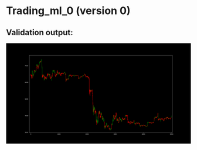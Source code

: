 # Trading_ml_0 (version 0)

Validation output:
------
![output_img](images/keras_model_validation.png)
